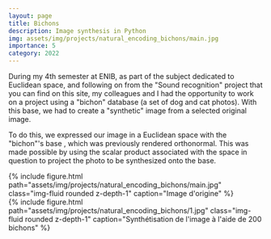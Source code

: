 ```yaml
---
layout: page
title: Bichons
description: Image synthesis in Python
img: assets/img/projects/natural_encoding_bichons/main.jpg
importance: 5
category: 2022
---
```


During my 4th semester at ENIB, as part of the subject dedicated to Euclidean space, and following on from the "Sound recognition" project that you can find on this site, my colleagues and I had the opportunity to work on a project using a "bichon" database (a set of dog and cat photos). With this base, we had to create a "synthetic" image from a selected original image.

To do this, we expressed our image in a Euclidean space with the "bichon"'s base , which was previously rendered orthonormal. This was made possible by using the scalar product associated with the space in question to project the photo to be synthesized onto the base.

<div class="row">
    <div class="col-sm mt-3 mt-md-0">
        {% include figure.html path="assets/img/projects/natural_encoding_bichons/main.jpg" class="img-fluid rounded z-depth-1" caption="Image d'origine" %}
    </div>
    <div class="col-sm mt-2 mt-md-0">
        {% include figure.html path="assets/img/projects/natural_encoding_bichons/1.jpg" class="img-fluid rounded z-depth-1" caption="Synthétisation de l'image à l'aide de 200 bichons" %}
    </div>
</div>
